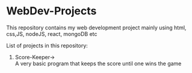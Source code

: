 # WebDev-Projects
This repository contains my web development project mainly using html, css,JS, nodeJS, react, mongoDB etc

List of projects in this repository:
1) Score-Keeper-><br/>
A very basic program that keeps the score until one wins the game
